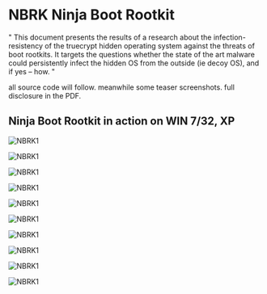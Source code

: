 # NBRK Ninja Boot Rootkit

"
This document presents the results of a research about the infection-resistency of the truecrypt hidden operating system against the threats of boot rootkits. It targets the questions whether the state of the art malware could persistently infect the hidden OS from the outside (ie decoy OS), and if yes – how.
"

all source code will follow. meanwhile some teaser screenshots. full disclosure in the PDF.

## Ninja Boot Rootkit in action on WIN 7/32, XP

![NBRK1](http://m64.rocks/ninja-boot-root/10.png "NBRK1")

![NBRK1](http://m64.rocks/ninja-boot-root/9.png "NBRK1")

![NBRK1](http://m64.rocks/ninja-boot-root/8.png "NBRK1")

![NBRK1](http://m64.rocks/ninja-boot-root/7.png "NBRK1")

![NBRK1](http://m64.rocks/ninja-boot-root/6.png "NBRK1")

![NBRK1](http://m64.rocks/ninja-boot-root/5.png "NBRK1")

![NBRK1](http://m64.rocks/ninja-boot-root/4.png "NBRK1")

![NBRK1](http://m64.rocks/ninja-boot-root/3.png "NBRK1")

![NBRK1](http://m64.rocks/ninja-boot-root/2.png "NBRK1")

![NBRK1](http://m64.rocks/ninja-boot-root/1.png "NBRK1")
